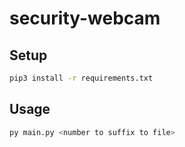 # security-webcam

## Setup
```bash
pip3 install -r requirements.txt
```

## Usage
```bash
py main.py <number to suffix to file>
```
